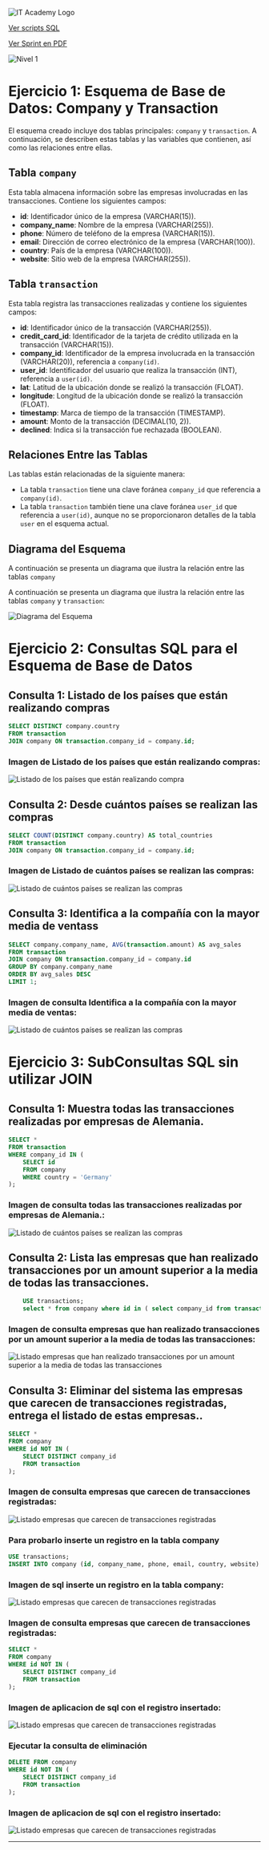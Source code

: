 ![IT Academy Logo](https://github.com/ciberzerone/it_Academy_Data_Scientist/blob/main/sprint2/imagen/logoIT.png)


[Ver scripts SQL](https://github.com/ciberzerone/it_Academy_Data_Scientist/blob/main/sprint2/sql/bbdd.sql)

[Ver Sprint en PDF](https://github.com/ciberzerone/it_Academy_Data_Scientist/blob/main/sprint2/pdf/sprint2.pdf)

![Nivel 1](https://github.com/ciberzerone/it_Academy_Data_Scientist/blob/main/sprint2/imagen/nivel1.PNG)

# Ejercicio 1: Esquema de Base de Datos: Company y Transaction

El esquema creado incluye dos tablas principales: `company` y `transaction`. A continuación, se describen estas tablas y las variables que contienen, así como las relaciones entre ellas.

## Tabla `company` 

Esta tabla almacena información sobre las empresas involucradas en las transacciones. Contiene los siguientes campos:

- **id**: Identificador único de la empresa (VARCHAR(15)).
- **company_name**: Nombre de la empresa (VARCHAR(255)).
- **phone**: Número de teléfono de la empresa (VARCHAR(15)).
- **email**: Dirección de correo electrónico de la empresa (VARCHAR(100)).
- **country**: País de la empresa (VARCHAR(100)).
- **website**: Sitio web de la empresa (VARCHAR(255)).

## Tabla `transaction`

Esta tabla registra las transacciones realizadas y contiene los siguientes campos:

- **id**: Identificador único de la transacción (VARCHAR(255)).
- **credit_card_id**: Identificador de la tarjeta de crédito utilizada en la transacción (VARCHAR(15)).
- **company_id**: Identificador de la empresa involucrada en la transacción (VARCHAR(20)), referencia a `company(id)`.
- **user_id**: Identificador del usuario que realiza la transacción (INT), referencia a `user(id)`.
- **lat**: Latitud de la ubicación donde se realizó la transacción (FLOAT).
- **longitude**: Longitud de la ubicación donde se realizó la transacción (FLOAT).
- **timestamp**: Marca de tiempo de la transacción (TIMESTAMP).
- **amount**: Monto de la transacción (DECIMAL(10, 2)).
- **declined**: Indica si la transacción fue rechazada (BOOLEAN).

## Relaciones Entre las Tablas

Las tablas están relacionadas de la siguiente manera:

- La tabla `transaction` tiene una clave foránea `company_id` que referencia a `company(id)`.
- La tabla `transaction` también tiene una clave foránea `user_id` que referencia a `user(id)`, aunque no se proporcionaron detalles de la tabla `user` en el esquema actual.

## Diagrama del Esquema

A continuación se presenta un diagrama que ilustra la relación entre las tablas `company`

A continuación se presenta un diagrama que ilustra la relación entre las tablas `company` y `transaction`:

![Diagrama del Esquema](https://github.com/ciberzerone/it_Academy_Data_Scientist/blob/main/sprint2/imagen/trans01.png)




# Ejercicio 2: Consultas SQL para el Esquema de Base de Datos

## Consulta 1: Listado de los países que están realizando compras

```sql
SELECT DISTINCT company.country
FROM transaction
JOIN company ON transaction.company_id = company.id;
```

### Imagen de  Listado de los países que están realizando compras:
![Listado de los países que están realizando compra](https://github.com/ciberzerone/it_Academy_Data_Scientist/blob/main/sprint2/imagen/ej02_consulta_pais.PNG)

## Consulta 2: Desde cuántos países se realizan las compras

```sql
SELECT COUNT(DISTINCT company.country) AS total_countries
FROM transaction
JOIN company ON transaction.company_id = company.id;
```

### Imagen de  Listado de cuántos países se realizan las compras:
![Listado de cuántos países se realizan las compras](https://github.com/ciberzerone/it_Academy_Data_Scientist/blob/main/sprint2/imagen/ej02_consulta_nro_pais.PNG)

## Consulta 3: Identifica a la compañía con la mayor media de ventass

```sql
SELECT company.company_name, AVG(transaction.amount) AS avg_sales
FROM transaction
JOIN company ON transaction.company_id = company.id
GROUP BY company.company_name
ORDER BY avg_sales DESC
LIMIT 1;
```

### Imagen de consulta Identifica a la compañía con la mayor media de ventas:
![Listado de cuántos países se realizan las compras](https://github.com/ciberzerone/it_Academy_Data_Scientist/blob/main/sprint2/imagen/ej02_consulta_company.PNG)


# Ejercicio 3: SubConsultas SQL  sin utilizar JOIN

## Consulta 1: Muestra todas las transacciones realizadas por empresas de Alemania.

```sql
SELECT *
FROM transaction
WHERE company_id IN (
    SELECT id
    FROM company
    WHERE country = 'Germany'
);
```
### Imagen de consulta todas las transacciones realizadas por empresas de Alemania.:
![Listado de cuántos países se realizan las compras](https://github.com/ciberzerone/it_Academy_Data_Scientist/blob/main/sprint2/imagen/ej03_consulta_germany.PNG)


## Consulta 2: Lista las empresas que han realizado transacciones por un amount superior a la media de todas las transacciones.

```sql
    USE transactions;
    select * from company where id in ( select company_id from transaction where amount > (select avg(amount) from transaction));
```
### Imagen de consulta  empresas que han realizado transacciones por un amount superior a la media de todas las transacciones:
![Listado empresas que han realizado transacciones por un amount superior a la media de todas las transacciones](https://github.com/ciberzerone/it_Academy_Data_Scientist/blob/main/sprint2/imagen/ej03_consulta_media.PNG)



## Consulta 3: Eliminar del sistema las empresas que carecen de transacciones registradas, entrega el listado de estas empresas..

```sql
SELECT *
FROM company
WHERE id NOT IN (
    SELECT DISTINCT company_id
    FROM transaction
);
```
### Imagen de consulta  empresas que carecen de transacciones registradas:
![Listado empresas que carecen de transacciones registradas](https://github.com/ciberzerone/it_Academy_Data_Scientist/blob/main/sprint2/imagen/ej03_consulta_delete03.PNG)
### Para probarlo inserte un registro en la tabla company
```sql
USE transactions;
INSERT INTO company (id, company_name, phone, email, country, website) VALUES (        'b-2124', 'No tute', '06 77 15 31 14', 'amus@protonmail.couk', 'United Kingdom', 'https://gua.co.uk/settings');
```
### Imagen de sql inserte un registro en la tabla company:
![Listado empresas que carecen de transacciones registradas](https://github.com/ciberzerone/it_Academy_Data_Scientist/blob/main/sprint2/imagen/ej03_consulta_delete02.PNG)


### Imagen de consulta  empresas que carecen de transacciones registradas:
```sql
SELECT *
FROM company
WHERE id NOT IN (
    SELECT DISTINCT company_id
    FROM transaction
);
```
### Imagen de aplicacion de sql con el registro insertado:
![Listado empresas que carecen de transacciones registradas](https://github.com/ciberzerone/it_Academy_Data_Scientist/blob/main/sprint2/imagen/ej03_consulta_delete01.PNG)


### Ejecutar la consulta de eliminación
```sql
DELETE FROM company
WHERE id NOT IN (
    SELECT DISTINCT company_id
    FROM transaction
);
```
### Imagen de aplicacion de sql con el registro insertado:
![Listado empresas que carecen de transacciones registradas](https://github.com/ciberzerone/it_Academy_Data_Scientist/blob/main/sprint2/imagen/ej03_consulta_delete04.PNG)
<hr>




